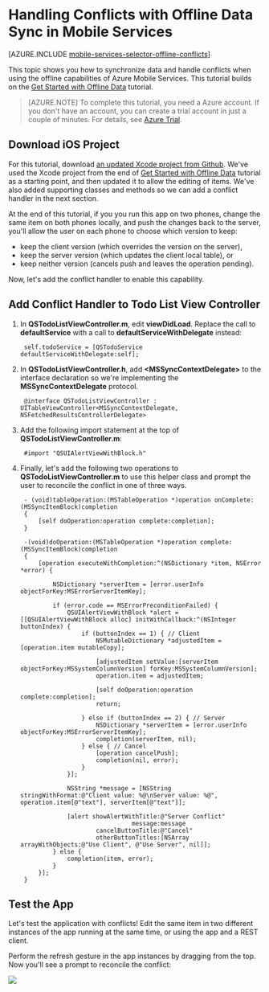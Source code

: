 <properties
	pageTitle="Handle conflicts with offline data in Mobile Services (iOS) | Mobile Dev Center"
	description="Learn how to use Azure Mobile Services to handle conflicts when syncing offline data in your iOS application"
	documentationCenter="ios"
	authors="krisragh"
	manager="dwrede"
	editor=""
	services="mobile-services"/>

<tags
	ms.service="mobile-services"
	ms.date="09/16/2015"
	wacn.date=""/>


# Handling Conflicts with Offline Data Sync in Mobile Services

[AZURE.INCLUDE [mobile-services-selector-offline-conflicts](../includes/mobile-services-selector-offline-conflicts.md)]

This topic shows you how to synchronize data and handle conflicts when using the offline capabilities of Azure Mobile Services. This tutorial builds on the [Get Started with Offline Data] tutorial.

>[AZURE.NOTE] To complete this tutorial, you need a Azure account. If you don't have an account, you can create a trial account in just a couple of minutes. For details, see <a href="/pricing/1rmb-trial/?WT.mc_id=AE564AB28" target="_blank">Azure Trial</a>.


## Download iOS Project

For this tutorial, download [an updated Xcode project from Github](https://github.com/Azure/mobile-services-samples/tree/master/TodoOffline/iOS). We've  used the Xcode project from the end of [Get Started with Offline Data] tutorial as a starting point, and then updated it to allow the editing of items. We've also added supporting classes and methods so we can add a conflict handler in the next section.

At the end of this tutorial, if you you run this app on two phones, change the same item on both phones locally, and push the changes back to the server, you'll allow the user on each phone to choose which version to keep:
  * keep the client version (which overrides the version on the server),
  * keep the server version (which updates the client local table), or
  * keep neither version (cancels push and leaves the operation pending).

Now, let's add the conflict handler to enable this capability.

## <a name="add-conflict-handling"></a>Add Conflict Handler to Todo List View Controller

1. In **QSTodoListViewController.m**, edit **viewDidLoad**. Replace the call to **defaultService** with a call to **defaultServiceWithDelegate** instead:

        self.todoService = [QSTodoService defaultServiceWithDelegate:self];

2. In **QSTodoListViewController.h**, add **&lt;MSSyncContextDelegate&gt;** to the interface declaration so we're implementing the **MSSyncContextDelegate** protocol.

        @interface QSTodoListViewController : UITableViewController<MSSyncContextDelegate, NSFetchedResultsControllerDelegate>

3. Add the following import statement at the top of **QSTodoListViewController.m**:

        #import "QSUIAlertViewWithBlock.h"

4. Finally, let's add the following two operations to **QSTodoListViewController.m** to use this helper class and prompt the user to reconcile the conflict in one of three ways.

        - (void)tableOperation:(MSTableOperation *)operation onComplete:(MSSyncItemBlock)completion
        {
            [self doOperation:operation complete:completion];
        }

        -(void)doOperation:(MSTableOperation *)operation complete:(MSSyncItemBlock)completion
        {
            [operation executeWithCompletion:^(NSDictionary *item, NSError *error) {

                NSDictionary *serverItem = [error.userInfo objectForKey:MSErrorServerItemKey];

                if (error.code == MSErrorPreconditionFailed) {
                    QSUIAlertViewWithBlock *alert = [[QSUIAlertViewWithBlock alloc] initWithCallback:^(NSInteger buttonIndex) {
                        if (buttonIndex == 1) { // Client
                            NSMutableDictionary *adjustedItem = [operation.item mutableCopy];

                            [adjustedItem setValue:[serverItem objectForKey:MSSystemColumnVersion] forKey:MSSystemColumnVersion];
                            operation.item = adjustedItem;

                            [self doOperation:operation complete:completion];
                            return;

                        } else if (buttonIndex == 2) { // Server
                            NSDictionary *serverItem = [error.userInfo objectForKey:MSErrorServerItemKey];
                            completion(serverItem, nil);
                        } else { // Cancel
                            [operation cancelPush];
                            completion(nil, error);
                        }
                    }];

                    NSString *message = [NSString stringWithFormat:@"Client value: %@\nServer value: %@", operation.item[@"text"], serverItem[@"text"]];

                    [alert showAlertWithTitle:@"Server Conflict"
                                      message:message
                            cancelButtonTitle:@"Cancel"
                            otherButtonTitles:[NSArray arrayWithObjects:@"Use Client", @"Use Server", nil]];
                } else {
                    completion(item, error);
                }
            }];
        }

## <a name="test-app"></a>Test the App

Let's test the application with conflicts! Edit the same item in two different instances of the app running at the same time, or using the app and a REST client.

Perform the refresh gesture in the app instances by dragging from the top. Now you'll see a prompt to reconcile the conflict:

![][conflict-ui]

<!-- URLs. -->

[Update the App Project to Allow Editing]: #update-app
[Update Todo List View Controller]: #update-list-view
[Add Todo Item View Controller]: #add-view-controller
[Add Todo Item View Controller and Segue to Storyboard]: #add-segue
[Add Item Details to Todo Item View Controller]: #add-item-details
[Add Support for Saving Edits]: #saving-edits
[Conflict Handling Problem]: #conflict-handling-problem
[Update QSTodoService to Support Conflict Handling]: #service-add-conflict-handling
[Add UI Alert View Helper to Support Conflict Handling]: #add-alert-view
[Add Conflict Handler to Todo List View Controller]: #add-conflict-handling
[Test the App]: #test-app


[add-todo-item-view-controller-3]: ./media/mobile-services-ios-handling-conflicts-offline-data/add-todo-item-view-controller-3.png
[add-todo-item-view-controller-4]: ./media/mobile-services-ios-handling-conflicts-offline-data/add-todo-item-view-controller-4.png
[add-todo-item-view-controller-5]: ./media/mobile-services-ios-handling-conflicts-offline-data/add-todo-item-view-controller-5.png
[add-todo-item-view-controller-6]: ./media/mobile-services-ios-handling-conflicts-offline-data/add-todo-item-view-controller-6.png
[todo-list-view-controller-add-segue]: ./media/mobile-services-ios-handling-conflicts-offline-data/todo-list-view-controller-add-segue.png
[update-todo-list-view-controller-2]: ./media/mobile-services-ios-handling-conflicts-offline-data/update-todo-list-view-controller-2.png
[conflict-handling-problem-1]: ./media/mobile-services-ios-handling-conflicts-offline-data/conflict-handling-problem-1.png
[conflict-ui]: ./media/mobile-services-ios-handling-conflicts-offline-data/conflict-ui.png


[Segmented Controls]: https://developer.apple.com/library/ios/documentation/UserExperience/Conceptual/UIKitUICatalog/UISegmentedControl.html
[Core Data Model Editor Help]: https://developer.apple.com/library/mac/recipes/xcode_help-core_data_modeling_tool/Articles/about_cd_modeling_tool.html
[Creating an Outlet Connection]: https://developer.apple.com/library/mac/recipes/xcode_help-interface_builder/articles-connections_bindings/CreatingOutlet.html
[Build a User Interface]: https://developer.apple.com/library/mac/documentation/ToolsLanguages/Conceptual/Xcode_Overview/Edit_User_Interfaces/edit_user_interface.html
[Adding a Segue Between Scenes in a Storyboard]: https://developer.apple.com/library/ios/recipes/xcode_help-IB_storyboard/chapters/StoryboardSegue.html#//apple_ref/doc/uid/TP40014225-CH25-SW1
[Adding a Scene to a Storyboard]: https://developer.apple.com/library/ios/recipes/xcode_help-IB_storyboard/chapters/StoryboardScene.html
[Core Data]: https://developer.apple.com/library/ios/documentation/Cocoa/Conceptual/CoreData/cdProgrammingGuide.html
[Download the preview SDK here]: http://aka.ms/Gc6fex
[How to use the Mobile Services client library for iOS]: /documentation/articles/mobile-services-ios-how-to-use-client-library
[Getting Started Offline iOS Sample]: https://github.com/Azure/mobile-services-samples/tree/master/TodoOffline/iOS/blog20140611
[Get Started with Offline Data]: /documentation/articles/mobile-services-ios-get-started-offline-data
[Get started with Mobile Services]: /documentation/articles/mobile-services-ios-get-started
